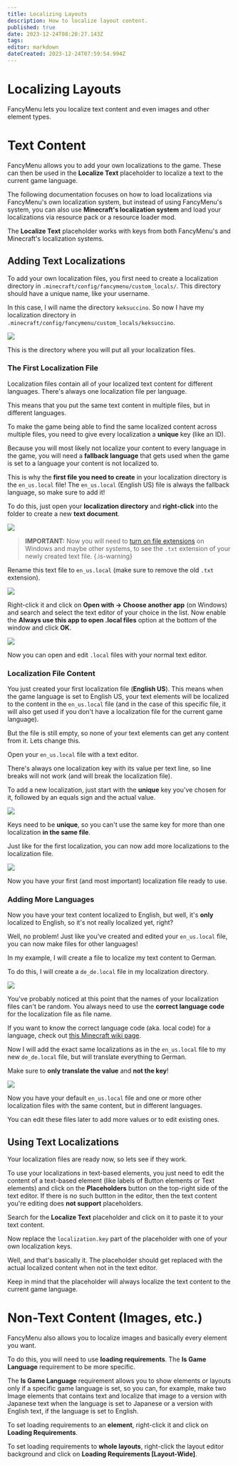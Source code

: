 ```yaml
---
title: Localizing Layouts
description: How to localize layout content.
published: true
date: 2023-12-24T08:20:27.143Z
tags: 
editor: markdown
dateCreated: 2023-12-24T07:59:54.994Z
---
```


# Localizing Layouts

FancyMenu lets you localize text content and even images and other element types.

# Text Content

FancyMenu allows you to add your own localizations to the game.
These can then be used in the **Localize Text** placeholder to localize a text to the current game language.

The following documentation focuses on how to load localizations via FancyMenu's own localization system, but instead of using FancyMenu's system, you can also use **Minecraft's localization system** and load your localizations via resource pack or a resource loader mod.

The **Localize Text** placeholder works with keys from both FancyMenu's and Minecraft's localization systems.

## Adding Text Localizations

To add your own localization files, you first need to create a localization directory in `.minecraft/config/fancymenu/custom_locals/`.
This directory should have a unique name, like your username.

In this case, I will name the directory `keksuccino`.
So now I have my localization directory in `.minecraft/config/fancymenu/custom_locals/keksuccino`.

![](https://user-images.githubusercontent.com/35544624/134380681-59f9bd02-aefd-4b67-9ee4-ca7568d23935.png)

This is the directory where you will put all your localization files.

### The First Localization File

Localization files contain all of your localized text content for different languages.
There's always one localization file per language.

This means that you put the same text content in multiple files, but in different languages.

To make the game being able to find the same localized content across multiple files, you need to give every localization a **unique** key (like an ID).

Because you will most likely not localize your content to every language in the game, you will need a **fallback language** that gets used when the game is set to a language your content is not localized to.

This is why the **first file you need to create** in your localization directory is the `en_us.local` file!
The `en_us.local` (English US) file is always the fallback language, so make sure to add it!

To do this, just open your **localization directory** and **right-click** into the folder to create a new **text document**.

![](https://user-images.githubusercontent.com/35544624/134384066-256c0495-30b6-42b5-95ff-bcb3d34e3f28.png)

> **IMPORTANT:** Now you will need to [turn on file extensions](https://cdn.discordapp.com/attachments/795308330746511390/801561308012347482/unknown.png) on Windows and maybe other systems, to see the `.txt` extension of your newly created text file.
{.is-warning}

Rename this text file to `en_us.local` (make sure to remove the old `.txt` extension).

![](https://user-images.githubusercontent.com/35544624/134384272-6891f062-5f7a-4ba0-bcbc-6c3c6d96924a.png)

Right-click it and click on **Open with -> Choose another app** (on Windows) and search and select the text editor of your choice in the list. Now enable the **Always use this app to open .local files** option at the bottom of the window and click **OK**.

![](https://user-images.githubusercontent.com/35544624/134385052-d569d8b5-ec15-44d2-b103-da7d3f6288a0.png)

Now you can open and edit `.local` files with your normal text editor.

### Localization File Content

You just created your first localization file (**English US**).
This means when the game language is set to English US, your text elements will be localized to the content in the `en_us.local` file (and in the case of this specific file, it will also get used if you don't have a localization file for the current game language).

But the file is still empty, so none of your text elements can get any content from it. Lets change this.

Open your `en_us.local` file with a text editor.

There's always one localization key with its value per text line, so line breaks will not work (and will break the localization file).

To add a new localization, just start with the **unique** key you've chosen for it, followed by an equals sign and the actual value.

![](https://user-images.githubusercontent.com/35544624/134387882-87d163d7-e974-4f42-b736-3e0c0e1f98e6.png)

Keys need to be **unique**, so you can't use the same key for more than one localization **in the same file**.

Just like for the first localization, you can now add more localizations to the localization file.

![](https://user-images.githubusercontent.com/35544624/134388902-b61b0fab-8e79-428b-ad53-3756e0f9fcf1.png)

Now you have your first (and most important) localization file ready to use.

### Adding More Languages

Now you have your text content localized to English, but well, it's **only** localized to English, so it's not really localized yet, right?

Well, no problem! Just like you've created and edited your `en_us.local` file, you can now make files for other languages!

In my example, I will create a file to localize my text content to German.

To do this, I will create a `de_de.local` file in my localization directory.

![](https://user-images.githubusercontent.com/35544624/134390071-97ea159f-5eb0-4695-89e5-6dbfa637c9c5.png)

You've probably noticed at this point that the names of your localization files can't be random.
You always need to use the **correct language code** for the localization file as file name.

If you want to know the correct language code (aka. local code) for a language, check out [this Minecraft wiki page](https://minecraft.fandom.com/wiki/Language).

Now I will add the exact same localizations as in the `en_us.local` file to my new `de_de.local` file, but will translate everything to German.

Make sure to **only translate the value** and **not the key**!

![](https://user-images.githubusercontent.com/35544624/134391225-0e44e7bc-b8bf-4f98-a5bc-d4564ba92686.png)

Now you have your default `en_us.local` file and one or more other localization files with the same content, but in different languages.

You can edit these files later to add more values or to edit existing ones.

## Using Text Localizations

Your localization files are ready now, so lets see if they work.

To use your localizations in text-based elements, you just need to edit the content of a text-based element (like labels of Button elements or Text elements) and click on the **Placeholders** button on the top-right side of the text editor. If there is no such buttton in the editor, then the text content you're editing does **not support** placeholders.

Search for the **Localize Text** placeholder and click on it to paste it to your text content.

Now replace the `localization.key` part of the placeholder with one of your own localization keys.

Well, and that's basically it. The placeholder should get replaced with the actual localized content when not in the text editor.

Keep in mind that the placeholder will always localize the text content to the current game language.

# Non-Text Content (Images, etc.)

FancyMenu also allows you to localize images and basically every element you want.

To do this, you will need to use **loading requirements**.
The **Is Game Language** requirement to be more specific.

The **Is Game Language** requirement allows you to show elements or layouts only if a specific game language is set, so you can, for example, make two Image elements that contains text and localize that image to a version with Japanese text when the language is set to Japanese or a version with English text, if the language is set to English.

To set loading requirements to an **element**, right-click it and click on **Loading Requirements**.

To set loading requirements to **whole layouts**, right-click the layout editor background and click on **Loading Requirements [Layout-Wide]**.
